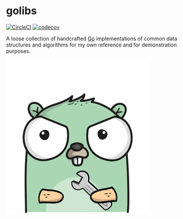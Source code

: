 # golibs

[![CircleCI](https://circleci.com/gh/fahlke/golibs/tree/master.svg?style=svg)](https://circleci.com/gh/fahlke/golibs/tree/master) [![codecov](https://codecov.io/gh/fahlke/golibs/branch/master/graph/badge.svg)](https://codecov.io/gh/fahlke/golibs)

A loose collection of handcrafted [Go][golang] implementations of common data structures and algorithms for my own reference and for demonstration purposes.

[![gopher-logo]][gopherizeme]

[golang]: https://golang.org/ref/spec
[gopher-logo]: assets/gopher.png "Gopher logo"
[gopherizeme]: https://gopherize.me/gopher/692fbfd019724e297a7b0761bd3e9697ef8e6bee